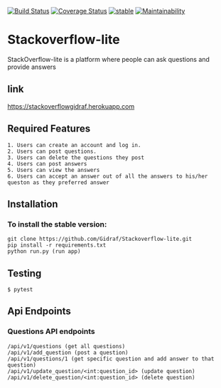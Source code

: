 [![Build Status](https://travis-ci.org/Gidraf/Stackoverflow-lite.svg?branch=get_questions)](https://travis-ci.org/Gidraf/Stackoverflow-lite)
[![Coverage Status](https://coveralls.io/repos/github/Gidraf/Stackoverflow-lite/badge.svg?branch=development)](https://coveralls.io/github/Gidraf/Stackoverflow-lite?branch=development)
[![stable](http://badges.github.io/stability-badges/dist/stable.svg)](http://github.com/badges/stability-badges)
[![Maintainability](https://api.codeclimate.com/v1/badges/e01c4acdf982d57d2cfa/maintainability)](https://codeclimate.com/github/Gidraf/Stackoverflow-lite/maintainability)

# Stackoverflow-lite
StackOverflow-lite is a platform where people can ask questions and provide answers

## link
https://stackoverflowgidraf.herokuapp.com

## Required Features
    1. Users can create an account and log in.
    2. Users can post questions.
    3. Users can delete the questions they post
    4. Users can post answers
    5. Users can view the answers
    6. Users can accept an answer out of all the answers to his/her queston as they preferred answer

## Installation

### To install the stable version:

```
git clone https://github.com/Gidraf/Stackoverflow-lite.git
pip install -r requirements.txt
python run.py (run app)
```
## Testing
```
$ pytest
```

## Api Endpoints
### Questions API endpoints
```
/api/v1/questions (get all questions)
/api/v1/add_question (post a question)
/api/v1/questions/1 (get specific question and add answer to that question)
/api/v1/update_question/<int:question_id> (update question)
/api/v1/delete_question/<int:question_id> (delete question)

```
